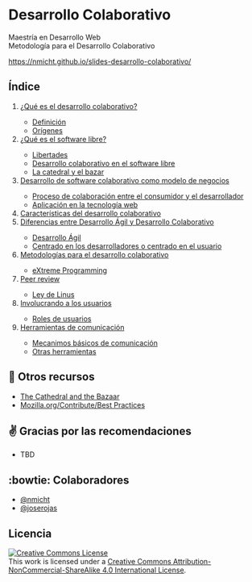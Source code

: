 # Desarrollo Colaborativo

Maestría en Desarrollo Web  
Metodología para el Desarrollo Colaborativo  

https://nmicht.github.io/slides-desarrollo-colaborativo/

## Índice
<ol>
  <li><a href="https://github.com/nmicht/slides-desarrollo-colaborativo/#/desarrollo-colaborativo">¿Qué es el desarrollo colaborativo?</a></li>
  <ul>
    <li><a href="https://github.com/nmicht/slides-desarrollo-colaborativo/#/definicion">Definición</a></li>
    <li><a href="https://github.com/nmicht/slides-desarrollo-colaborativo/#/origenes">Orígenes</a></li>
  </ul>
  <li><a href="https://github.com/nmicht/slides-desarrollo-colaborativo/#/software-libre">¿Qué es el software libre?</a></li>
  <ul>
    <li><a href="https://github.com/nmicht/slides-desarrollo-colaborativo/#/libertades">Libertades</a></li>
    <li><a href="https://github.com/nmicht/slides-desarrollo-colaborativo/#/desarrollo-colaborativo-sl">Desarrollo colaborativo en el software libre</a></li>
    <li><a href="https://github.com/nmicht/slides-desarrollo-colaborativo/#/catedral-bazar">La catedral y el bazar</a></li>
  </ul>
  <li><a href="https://github.com/nmicht/slides-desarrollo-colaborativo/#/modelo-negocios">Desarrollo de software colaborativo como modelo de negocios</a></li>
  <ul>
    <li><a href="https://github.com/nmicht/slides-desarrollo-colaborativo/#/colaboracion">Proceso de colaboración entre el consumidor y el desarrollador</a></li>
    <li><a href="https://github.com/nmicht/slides-desarrollo-colaborativo/#/tecnologia">Aplicación en la tecnología web</a></li>
  </ul>
  <li><a href="https://github.com/nmicht/slides-desarrollo-colaborativo/#/caracteristicas">Características del desarrollo colaborativo</a></li>
  <li><a href="https://github.com/nmicht/slides-desarrollo-colaborativo/#/diferencias">Diferencias entre Desarrollo Ágil y Desarrollo Colaborativo</a></li>
  <ul>
    <li><a href="https://github.com/nmicht/slides-desarrollo-colaborativo/#/agile">Desarrollo Ágil</a></li>
    <li><a href="https://github.com/nmicht/slides-desarrollo-colaborativo/#/diferencias2">Centrado en los desarrolladores o centrado en el usuario</a></li>
  </ul>
  <li><a href="https://github.com/nmicht/slides-desarrollo-colaborativo/#/metodologias">Metodologías para el desarrollo colaborativo</a></li>
  <ul>
    <li><a href="https://github.com/nmicht/slides-desarrollo-colaborativo/#/extreme">eXtreme Programming</a></li>
  </ul>
  <li><a href="https://github.com/nmicht/slides-desarrollo-colaborativo/#/peer-review">Peer review</a></li>
  <ul>
    <li><a href="ley-linus">Ley de Linus</a></li>
  </ul>
  <li><a href="https://github.com/nmicht/slides-desarrollo-colaborativo/#/users">Involucrando a los usuarios</a></li>
  <ul>
    <li><a href="https://github.com/nmicht/slides-desarrollo-colaborativo/#/roles">Roles de usuarios</a></li>
  </ul>
  <li><a href="https://github.com/nmicht/slides-desarrollo-colaborativo/#/herramientas">Herramientas de comunicación</a></li>
  <ul>
    <li><a href="https://github.com/nmicht/slides-desarrollo-colaborativo/#/mecanismos">Mecanimos básicos de comunicación</a></li>
    <li><a href="https://github.com/nmicht/slides-desarrollo-colaborativo/#/otras-herramientas">Otras herramientas</a></li>
  </ul>
</ol>


## :book: Otros recursos
- <a href="http://www.catb.org/esr/writings/cathedral-bazaar/">The Cathedral and the Bazaar</a>
- <a href="https://wiki.mozilla.org/Contribute/Best_Practices">Mozilla.org/Contribute/Best Practices</a>

## :v: Gracias por las recomendaciones

* TBD

## :bowtie: Colaboradores

* [@nmicht](https://github.com/nmicht)
* [@joserojas](https://github.com/joserojas)

## Licencia

<a rel="license" href="http://creativecommons.org/licenses/by-nc-sa/4.0/"><img alt="Creative Commons License" style="border-width:0" src="https://i.creativecommons.org/l/by-nc-sa/4.0/88x31.png" /></a><br />This work is licensed under a <a rel="license" href="http://creativecommons.org/licenses/by-nc-sa/4.0/">Creative Commons Attribution-NonCommercial-ShareAlike 4.0 International License</a>.
